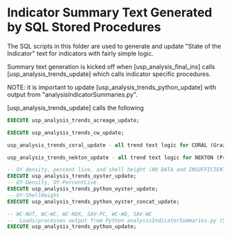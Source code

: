 # Indicator Summary Text Generated by SQL Stored Procedures

The SQL scripts in this folder are used to generate and update "State of the Indicator" text for indicators with fairly simple logic.

Summary text generation is kicked off when [usp_analysis_final_ins] calls [usp_analysis_trends_update] which calls indicator specific procedures.

NOTE: it is important to update [usp_analysis_trends_python_update] with output from "analysisIndicatorSummaries.py".

[usp_analysis_trends_update] calls the following

```sql
EXECUTE usp_analysis_trends_acreage_update;

EXECUTE usp_analysis_trends_cw_update;

usp_analysis_trends_coral_update - all trend text logic for CORAL (Grazers and Reef Dependent Species, Percent Cover) is in SQL

usp_analysis_trends_nekton_update - all trend text logic for NEKTON (Presence) is in SQL

-- OY density, percent live, and shell height (NO DATA and INSUFFICIENT DATA)
EXECUTE usp_analysis_trends_oyster_update;
-- OY-Density, OY-PercentLive
EXECUTE usp_analysis_trends_python_oyster_update;
-- OY-ShellHeight
EXECUTE usp_analysis_trends_python_oyster_concat_update;

-- WC-NUT, WC-WC, WC-NEK, SAV-PC, WC-WQ, SAV-WC
--  Loads/processes output from Python analysisIndicatorSummaries.py (SEACAR_IndicatorSummaries_YYYYMMDD.xlsx)
EXECUTE usp_analysis_trends_python_update;
```
